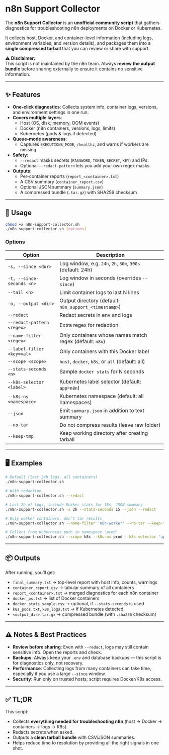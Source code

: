 # n8n Support Collector

The **n8n Support Collector** is an **unofficial community script** that gathers diagnostics for troubleshooting n8n deployments on Docker or Kubernetes.  

It collects host, Docker, and container-level information (including logs, environment variables, and version details), and packages them into a **single compressed tarball** that you can review or share with support.

⚠️ **Disclaimer:**  
This script is not maintained by the n8n team. Always **review the output bundle** before sharing externally to ensure it contains no sensitive information.

---

## ✨ Features

- **One-click diagnostics**: Collects system info, container logs, versions, and environment settings in one run.
- **Covers multiple layers**:
  - Host (OS, disk, memory, OOM events)
  - Docker (n8n containers, versions, logs, limits)
  - Kubernetes (pods & logs if detected)
- **Queue-mode awareness**:
  - Captures `EXECUTIONS_MODE`, `/healthz`, and warns if workers are missing.
- **Safety**:
  - `--redact` masks secrets (`PASSWORD`, `TOKEN`, `SECRET`, `KEY`) and IPs.
  - Optional `--redact-pattern` lets you add your own regex masks.
- **Outputs**:
  - Per-container reports (`report_<container>.txt`)
  - A CSV summary (`container_report.csv`)
  - Optional JSON summary (`summary.json`)
  - A compressed bundle (`.tar.gz`) with SHA256 checksum

---

## 🔧 Usage

```bash
chmod +x n8n-support-collector.sh
./n8n-support-collector.sh [options]
```

### Options

| Option | Description |
|--------|-------------|
| `-s, --since <dur>` | Log window, e.g. `24h`, `2h`, `30m`, `300s` (default: 24h) |
| `-t, --since-seconds <n>` | Log window in seconds (overrides `--since`) |
| `--tail <n>` | Limit container logs to last N lines |
| `-o, --output <dir>` | Output directory (default: `n8n_support_<timestamp>`) |
| `--redact` | Redact secrets in env and logs |
| `--redact-pattern <regex>` | Extra regex for redaction |
| `--name-filter <regex>` | Only containers whose names match regex (default: `n8n`) |
| `--label-filter <key=val>` | Only containers with this Docker label |
| `--scope <scope>` | `host`, `docker`, `k8s`, or `all` (default: all) |
| `--stats-seconds <n>` | Sample `docker stats` for N seconds |
| `--k8s-selector <label>` | Kubernetes label selector (default: `app=n8n`) |
| `--k8s-ns <namespace>` | Kubernetes namespace (default: all namespaces) |
| `--json` | Emit `summary.json` in addition to text summary |
| `--no-tar` | Do not compress results (leave raw folder) |
| `--keep-tmp` | Keep working directory after creating tarball |

---

## 🖥 Examples

```bash
# Default (last 24h logs, all containers)
./n8n-support-collector.sh

# With redaction
./n8n-support-collector.sh --redact

# Last 2h of logs, include Docker stats for 15s, JSON summary
./n8n-support-collector.sh -s 2h --stats-seconds 15 --json --redact

# Only worker containers, don’t tar results
./n8n-support-collector.sh --name-filter 'n8n-worker' --no-tar --keep-tmp

# Collect from Kubernetes pods in namespace 'prod'
./n8n-support-collector.sh --scope k8s --k8s-ns prod --k8s-selector 'app.kubernetes.io/name=n8n'
```

---

## 📦 Outputs

After running, you’ll get:

- `final_summary.txt` → top-level report with host info, counts, warnings  
- `container_report.csv` → tabular summary of all containers  
- `report_<container>.txt` → merged diagnostics for each n8n container  
- `docker_ps.txt` → list of Docker containers  
- `docker_stats_sample.csv` → optional, if `--stats-seconds` is used  
- `k8s_pods.txt`, `k8s_logs.txt` → if Kubernetes detected  
- `<output_dir>.tar.gz` → compressed bundle (with `.sha256` checksum)

---

## ⚠️ Notes & Best Practices

- **Review before sharing**: Even with `--redact`, logs may still contain sensitive info. Open the reports and check.  
- **Backups**: Always keep your `.env` and database backups — this script is for diagnostics only, not recovery.  
- **Performance**: Collecting logs from many containers can take time, especially if you use a large `--since` window.  
- **Security**: Run only on trusted hosts; script requires Docker/K8s access.  

---

## ✅ TL;DR

This script:
- Collects **everything needed for troubleshooting n8n** (host → Docker → containers → logs → K8s).  
- Redacts secrets when asked.  
- Outputs a **clean tarball bundle** with CSV/JSON summaries.  
- Helps reduce time to resolution by providing all the right signals in one shot.  
